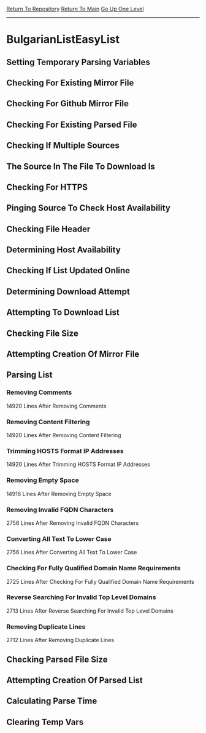 [Return To Repository](https://github.com/deathbybandaid/piholeparser/)
[Return To Main](https://github.com/deathbybandaid/piholeparser/blob/master/RecentRunLogs/Mainlog.md)
[Go Up One Level](https://github.com/deathbybandaid/piholeparser/blob/master/RecentRunLogs/TopLevelScripts/30-Processing-External-Blacklists.md)
____________________________________
# BulgarianListEasyList
## Setting Temporary Parsing Variables
## Checking For Existing Mirror File
## Checking For Github Mirror File
## Checking For Existing Parsed File
## Checking If Multiple Sources
## The Source In The File To Download Is
## Checking For HTTPS
## Pinging Source To Check Host Availability
## Checking File Header
## Determining Host Availability
## Checking If List Updated Online
## Determining Download Attempt
## Attempting To Download List
## Checking File Size
## Attempting Creation Of Mirror File
## Parsing List
### Removing Comments
14920 Lines After Removing Comments
### Removing Content Filtering
14920 Lines After Removing Content Filtering
### Trimming HOSTS Format IP Addresses
14920 Lines After Trimming HOSTS Format IP Addresses
### Removing Empty Space
14916 Lines After Removing Empty Space
### Removing Invalid FQDN Characters
2756 Lines After Removing Invalid FQDN Characters
### Converting All Text To Lower Case
2756 Lines After Converting All Text To Lower Case
### Checking For Fully Qualified Domain Name Requirements
2725 Lines After Checking For Fully Qualified Domain Name Requirements
### Reverse Searching For Invalid Top Level Domains
2713 Lines After Reverse Searching For Invalid Top Level Domains
### Removing Duplicate Lines
2712 Lines After Removing Duplicate Lines
## Checking Parsed File Size
## Attempting Creation Of Parsed List
## Calculating Parse Time
## Clearing Temp Vars
